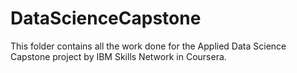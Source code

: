 # DataScienceCapstone

This folder contains all the work done for the Applied Data Science Capstone project by IBM Skills Network in Coursera. 
